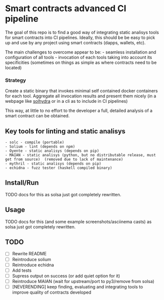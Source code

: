 # Smart contracts advanced CI pipeline

The goal of this repo is to find a good way of integrating static analisys tools for smart contracts into CI pipelines.
Ideally, this should be be easy to pick up and use by any project using smart contracts (dapps, wallets, etc).

The main challenges to overcome appear to be:
    - seamless installation and configuration of all tools
    - invocation of each tools taking into account its specificities (sometimes on things as simple as where contracts need to be located)

### Strategy

Create a static binary that invokes minimal self contained docker containers for each tool. Aggregate all invocation results and present them nicely (in a webpage like [solhydra](https://github.com/BlockChainCompany/solhydra) or in a cli as to include in CI pipelines)

This way, at little to no effort to the developer a full, detailed analysis of a smart contract can be obtained.

## Key tools for linting and static analisys

    - solc - compile (portable)
    - Solium - lint (depends on npm)
    - Oyente - static analisys (depends on pip)
    - MAIAN - static analisys (python, but no distributable release, must get from source)  (removed due to lack of maintenance)
    - mythril - static analisys (depends on pip)
    - echidna - fuzz tester (haskell compiled binary)

## Install/Run

TODO docs for this as solsa just got completely rewritten.

## Usage

TODO docs for this (and some example screenshots/asciinema casts) as solsa just got completely rewritten.

## TODO

  - [ ] Rewrite README
  - [ ] Reintroduce solium
  - [ ] Reintroduce echidna
  - [ ] Add tests
  - [ ] Supress output on success (or add quiet option for it)
  - [ ] Reintroduce MAIAN (wait for upstream/port to py3/remove from solsa)
  - [ ] [NEVERENDING] keep finding, evaluating and integrating tools to improve quality of contracts developed
